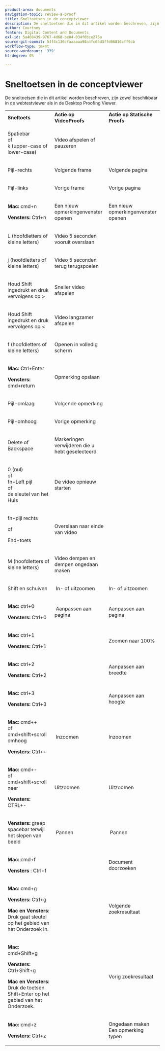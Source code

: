 ```yaml
---
product-area: documents
navigation-topic: review-a-proof
title: Sneltoetsen in de conceptviewer
description: De sneltoetsen die in dit artikel worden beschreven, zijn zowel beschikbaar in de webtestviewer als in de Desktop Proofing Viewer.
author: Courtney
feature: Digital Content and Documents
exl-id: 5a408439-9767-4d68-be04-034f0bce275a
source-git-commit: 54f4c136cfaaaaaa90a4fc64d3ffd06816cff9cb
workflow-type: tm+mt
source-wordcount: '339'
ht-degree: 0%

---
```


# Sneltoetsen in de conceptviewer

De sneltoetsen die in dit artikel worden beschreven, zijn zowel beschikbaar in de webtestviewer als in de Desktop Proofing Viewer. 

<table style="table-layout:auto"> 
 <col> 
 <col> 
 <col> 
 <tbody> 
  <tr> 
   <td><strong> Sneltoets </strong> </td> 
   <td><strong> Actie op VideoProofs </strong> </td> 
   <td><strong> Actie op Statische Proofs </strong> </td> 
  </tr> 
  <tr> 
   <td> <p>Spatiebar <br> of <br> k (upper-case of lower-case)</p> </td> 
   <td> <p>Video afspelen of pauzeren</p> </td> 
   <td> <p> </p> </td> 
  </tr> 
  <tr> 
   <td> <p>Pijl-rechts</p> </td> 
   <td> <p>Volgende frame</p> </td> 
   <td> <p>Volgende pagina</p> </td> 
  </tr> 
  <tr> 
   <td> <p>Pijl-links</p> </td> 
   <td> <p>Vorige frame</p> </td> 
   <td> <p>Vorige pagina</p> </td> 
  </tr> 
  <tr> 
   <td> <p><strong> Mac:</strong> cmd+n</p> <p><strong> Vensters:</strong> Ctrl+n</p> </td> 
   <td> <p>Een nieuw opmerkingenvenster openen</p> </td> 
   <td> <p>Een nieuw opmerkingenvenster openen</p> </td> 
  </tr> 
  <tr> 
   <td> <p>L (hoofdletters of kleine letters)</p> </td> 
   <td> <p>Video 5 seconden vooruit overslaan</p> </td> 
   <td> <p> </p> </td> 
  </tr> 
  <tr> 
   <td> <p>j (hoofdletters of kleine letters)</p> </td> 
   <td> <p>Video 5 seconden terug terugspoelen</p> </td> 
   <td> <p> </p> </td> 
  </tr> 
  <tr> 
   <td> <p>Houd Shift ingedrukt en druk vervolgens op &gt;</p> </td> 
   <td> <p>Sneller video afspelen</p> </td> 
   <td> <p> </p> </td> 
  </tr> 
  <tr> 
   <td> <p>Houd Shift ingedrukt en druk vervolgens op &lt;</p> </td> 
   <td> <p>Video langzamer afspelen</p> </td> 
   <td> <p> </p> </td> 
  </tr> 
  <tr> 
   <td> <p>f (hoofdletters of kleine letters)</p> </td> 
   <td> <p>Openen in volledig scherm</p> </td> 
   <td> <p> </p> </td> 
  </tr> 
  <tr> 
   <td> <p><strong> Mac:</strong> Ctrl+Enter </p> <p><strong> Vensters:</strong> cmd+return</p> </td> 
   <td> <p>Opmerking opslaan</p> </td> 
   <td> <p> </p> </td> 
  </tr> 
  <tr> 
   <td> <p>Pijl-omlaag</p> </td> 
   <td> <p>Volgende opmerking</p> </td> 
   <td> <p> </p> </td> 
  </tr> 
  <tr> 
   <td> <p>Pijl-omhoog</p> </td> 
   <td> <p>Vorige opmerking</p> </td> 
   <td> <p> </p> </td> 
  </tr> 
  <tr> 
   <td> <p>Delete of Backspace</p> </td> 
   <td> <p>Markeringen verwijderen die u hebt geselecteerd</p> </td> 
   <td> <p> </p> </td> 
  </tr> 
  <tr> 
   <td> <p>0 (nul) <br> of <br> fn+Left pijl <br> of <br> de sleutel van het Huis</p> </td> 
   <td> <p>De video opnieuw starten</p> </td> 
   <td> <p> </p> </td> 
  </tr> 
  <tr> 
   <td> <p>fn+pijl rechts</p> <p>of</p> <p>End-toets</p> </td> 
   <td> <p>Overslaan naar einde van video</p> </td> 
   <td> <p> </p> </td> 
  </tr> 
  <tr> 
   <td> <p>M (hoofdletters of kleine letters)</p> </td> 
   <td> <p>Video dempen en dempen ongedaan maken</p> </td> 
   <td> <p> </p> </td> 
  </tr> 
  <tr> 
   <td> <p>Shift en schuiven</p> </td> 
   <td> <p> In- of uitzoomen</p> </td> 
   <td> <p>In- of uitzoomen</p> </td> 
  </tr> 
  <tr> 
   <td> <p><strong> Mac:</strong> ctrl+0</p> <p><strong> Vensters:</strong> Ctrl+0</p> </td> 
   <td> <p> Aanpassen aan pagina</p> </td> 
   <td> <p>Aanpassen aan pagina</p> </td> 
  </tr> 
  <tr> 
   <td> <p><strong> Mac:</strong> ctrl+1</p> <p><strong> Vensters:</strong> Ctrl+1</p> </td> 
   <td> <p> </p> </td> 
   <td> <p>Zoomen naar 100% </p> </td> 
  </tr> 
  <tr> 
   <td> <p><strong> Mac:</strong> ctrl+2</p> <p><strong> Vensters:</strong> Ctrl+2</p> </td> 
   <td> <p> </p> </td> 
   <td> <p>Aanpassen aan breedte </p> </td> 
  </tr> 
  <tr> 
   <td> <p><strong> Mac:</strong> ctrl+3</p> <p><strong> Vensters:</strong> Ctrl+3 </p> </td> 
   <td> <p> </p> </td> 
   <td> <p>Aanpassen aan hoogte </p> </td> 
  </tr> 
  <tr> 
   <td> <p><strong> Mac:</strong> cmd++ <br> of <br> cmd+shift+scroll omhoog</p> <p><strong> Vensters:</strong> Ctrl++</p> </td> 
   <td> <p> Inzoomen</p> </td> 
   <td> <p>Inzoomen </p> </td> 
  </tr> 
  <tr> 
   <td> <p><strong> Mac:</strong> cmd+- <br> of <br> cmd+shift+scroll neer</p> <p><strong> Vensters:</strong> CTRL+-</p> </td> 
   <td> <p>Uitzoomen </p> </td> 
   <td> <p>Uitzoomen</p> </td> 
  </tr> 
  <tr> 
   <td> <p><strong> Vensters:</strong> greep spacebar terwijl het slepen van beeld</p> </td> 
   <td> <p> Pannen</p> </td> 
   <td> <p> Pannen</p> </td> 
  </tr> 
  <tr> 
   <td> <p><strong> Mac:</strong> cmd+f</p> <p><strong> Vensters </strong>: Ctrl+f</p> </td> 
   <td> <p> </p> </td> 
   <td> <p>Document doorzoeken</p> </td> 
  </tr> 
  <tr> 
   <td> <p><strong> Mac:</strong> cmd+g</p> <p><strong> Vensters:</strong> Ctrl+g</p> <p><strong> Mac en Vensters:</strong> Druk gaat sleutel op het gebied van het Onderzoek in.</p> </td> 
   <td> <p> </p> </td> 
   <td> <p>Volgende zoekresultaat</p> </td> 
  </tr> 
  <tr> 
   <td> <p><strong> Mac:</strong> cmd+Shift+g</p> <p><strong> Vensters:</strong> Ctrl+Shift+g</p> <p><strong> Mac en Vensters:</strong> Druk de toetsen Shift+Enter op het gebied van het Onderzoek.</p> </td> 
   <td> <p> </p> </td> 
   <td> <p>Vorig zoekresultaat</p> </td> 
  </tr> 
  <tr> 
   <td> <p><strong> Mac:</strong> cmd+z</p> <p><strong> Vensters:</strong> Ctrl+z</p> </td> 
   <td> <p> </p> </td> 
   <td> <p>Ongedaan maken Een opmerking typen</p> </td> 
  </tr> 
 </tbody> 
</table>
